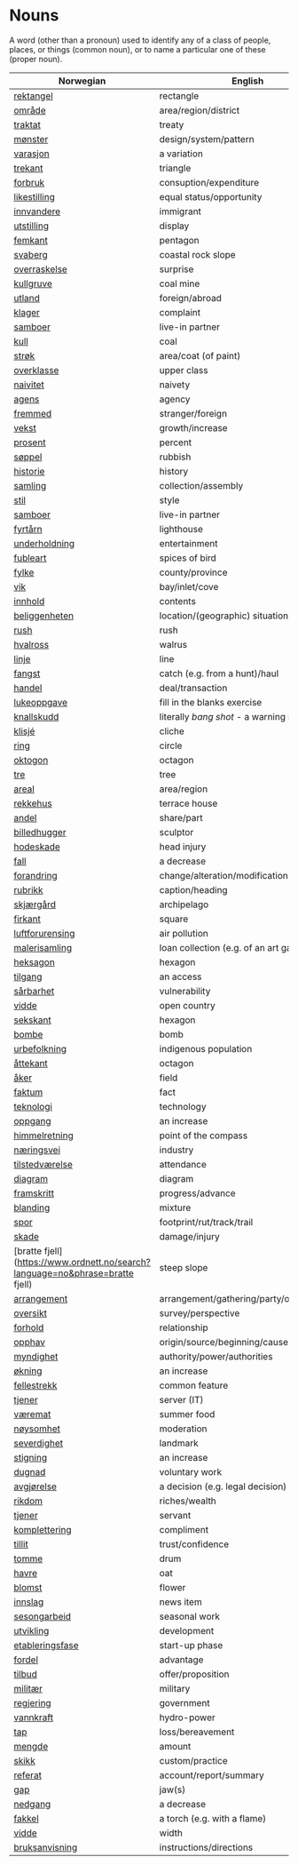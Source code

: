 # Nouns

A word (other than a pronoun) used to identify any of a class of people, places, or things (common noun), or to name a particular one of these (proper noun).

| Norwegian | English | Gender |
| --- | --- | --- |
| [rektangel](https://www.ordnett.no/search?language=no&phrase=rektangel) | rectangle | i |
| [område](https://www.ordnett.no/search?language=no&phrase=område) | area/region/district | i |
| [traktat](https://www.ordnett.no/search?language=no&phrase=traktat) | treaty | m |
| [mønster](https://www.ordnett.no/search?language=no&phrase=mønster) | design/system/pattern | i |
| [varasjon](https://www.ordnett.no/search?language=no&phrase=varasjon) | a variation | m |
| [trekant](https://www.ordnett.no/search?language=no&phrase=trekant) | triangle | m |
| [forbruk](https://www.ordnett.no/search?language=no&phrase=forbruk) | consuption/expenditure | i |
| [likestilling](https://www.ordnett.no/search?language=no&phrase=likestilling) | equal status/opportunity | m |
| [innvandere](https://www.ordnett.no/search?language=no&phrase=innvandere) | immigrant | m |
| [utstilling](https://www.ordnett.no/search?language=no&phrase=utstilling) | display | m |
| [femkant](https://www.ordnett.no/search?language=no&phrase=femkant) | pentagon | m |
| [svaberg](https://www.ordnett.no/search?language=no&phrase=svaberg) | coastal rock slope | i |
| [overraskelse](https://www.ordnett.no/search?language=no&phrase=overraskelse) | surprise | m |
| [kullgruve](https://www.ordnett.no/search?language=no&phrase=kullgruve) | coal mine | m |
| [utland](https://www.ordnett.no/search?language=no&phrase=utland) | foreign/abroad | m |
| [klager](https://www.ordnett.no/search?language=no&phrase=klager) | complaint | m |
| [samboer](https://www.ordnett.no/search?language=no&phrase=samboer) | live-in partner | m |
| [kull](https://www.ordnett.no/search?language=no&phrase=kull) | coal | i |
| [strøk](https://www.ordnett.no/search?language=no&phrase=strøk) | area/coat (of paint) | i |
| [overklasse](https://www.ordnett.no/search?language=no&phrase=overklasse) | upper class | m |
| [naivitet](https://www.ordnett.no/search?language=no&phrase=naivitet) | naivety | m |
| [agens](https://www.ordnett.no/search?language=no&phrase=agens) | agency | m |
| [fremmed](https://www.ordnett.no/search?language=no&phrase=fremmed) | stranger/foreign | m |
| [vekst](https://www.ordnett.no/search?language=no&phrase=vekst) | growth/increase | m |
| [prosent](https://www.ordnett.no/search?language=no&phrase=prosent) | percent | m |
| [søppel](https://www.ordnett.no/search?language=no&phrase=søppel) | rubbish | i |
| [historie](https://www.ordnett.no/search?language=no&phrase=historie) | history | m/f |
| [samling](https://www.ordnett.no/search?language=no&phrase=samling) | collection/assembly | m |
| [stil](https://www.ordnett.no/search?language=no&phrase=stil) | style | m |
| [samboer](https://www.ordnett.no/search?language=no&phrase=samboer) | live-in partner | m |
| [fyrtårn](https://www.ordnett.no/search?language=no&phrase=fyrtårn) | lighthouse | i |
| [underholdning](https://www.ordnett.no/search?language=no&phrase=underholdning) | entertainment | m |
| [fubleart](https://www.ordnett.no/search?language=no&phrase=fubleart) | spices of bird | m/f |
| [fylke](https://www.ordnett.no/search?language=no&phrase=fylke) | county/province | i |
| [vik](https://www.ordnett.no/search?language=no&phrase=vik) | bay/inlet/cove | m |
| [innhold](https://www.ordnett.no/search?language=no&phrase=innhold) | contents | i |
| [beliggenheten](https://www.ordnett.no/search?language=no&phrase=beliggenheten) | location/(geographic) situation | m/f |
| [rush](https://www.ordnett.no/search?language=no&phrase=rush) | rush | i |
| [hvalross](https://www.ordnett.no/search?language=no&phrase=hvalross) | walrus | m |
| [linje](https://www.ordnett.no/search?language=no&phrase=linje) | line | m |
| [fangst](https://www.ordnett.no/search?language=no&phrase=fangst) | catch (e.g. from a hunt)/haul | m |
| [handel](https://www.ordnett.no/search?language=no&phrase=handel) | deal/transaction | m |
| [lukeoppgave](https://www.ordnett.no/search?language=no&phrase=lukeoppgave) | fill in the blanks exercise | m |
| [knallskudd](https://www.ordnett.no/search?language=no&phrase=knallskudd) | literally _bang shot_ - a warning shot gun | i |
| [klisjé](https://www.ordnett.no/search?language=no&phrase=klisjé) | cliche | m |
| [ring](https://www.ordnett.no/search?language=no&phrase=ring) | circle | m |
| [oktogon](https://www.ordnett.no/search?language=no&phrase=oktogon) | octagon | m |
| [tre](https://www.ordnett.no/search?language=no&phrase=tre) | tree | i |
| [areal](https://www.ordnett.no/search?language=no&phrase=areal) | area/region | i |
| [rekkehus](https://www.ordnett.no/search?language=no&phrase=rekkehus) | terrace house | i |
| [andel](https://www.ordnett.no/search?language=no&phrase=andel) | share/part | m |
| [billedhugger](https://www.ordnett.no/search?language=no&phrase=billedhugger) | sculptor | m |
| [hodeskade](https://www.ordnett.no/search?language=no&phrase=hodeskade) | head injury | m |
| [fall](https://www.ordnett.no/search?language=no&phrase=fall) | a decrease | i |
| [forandring](https://www.ordnett.no/search?language=no&phrase=forandring) | change/alteration/modification | m |
| [rubrikk](https://www.ordnett.no/search?language=no&phrase=rubrikk) | caption/heading | m |
| [skjærgård](https://www.ordnett.no/search?language=no&phrase=skjærgård) | archipelago | m |
| [firkant](https://www.ordnett.no/search?language=no&phrase=firkant) | square | m |
| [luftforurensing](https://www.ordnett.no/search?language=no&phrase=luftforurensing) | air pollution | m |
| [malerisamling](https://www.ordnett.no/search?language=no&phrase=malerisamling) | loan collection (e.g. of an art gallery) | m |
| [heksagon](https://www.ordnett.no/search?language=no&phrase=heksagon) | hexagon | m |
| [tilgang](https://www.ordnett.no/search?language=no&phrase=tilgang) | an access | i |
| [sårbarhet](https://www.ordnett.no/search?language=no&phrase=sårbarhet) | vulnerability | m |
| [vidde](https://www.ordnett.no/search?language=no&phrase=vidde) | open country | m |
| [sekskant](https://www.ordnett.no/search?language=no&phrase=sekskant) | hexagon | m |
| [bombe](https://www.ordnett.no/search?language=no&phrase=bombe) | bomb | m |
| [urbefolkning](https://www.ordnett.no/search?language=no&phrase=urbefolkning) | indigenous population | m |
| [åttekant](https://www.ordnett.no/search?language=no&phrase=åttekant) | octagon | m |
| [åker](https://www.ordnett.no/search?language=no&phrase=åker) | field | m |
| [faktum](https://www.ordnett.no/search?language=no&phrase=faktum) | fact | i |
| [teknologi](https://www.ordnett.no/search?language=no&phrase=teknologi) | technology | m |
| [oppgang](https://www.ordnett.no/search?language=no&phrase=oppgang) | an increase | m |
| [himmelretning](https://www.ordnett.no/search?language=no&phrase=himmelretning) | point of the compass | m |
| [næringsvei](https://www.ordnett.no/search?language=no&phrase=næringsvei) | industry | m |
| [tilstedværelse](https://www.ordnett.no/search?language=no&phrase=tilstedværelse) | attendance | i |
| [diagram](https://www.ordnett.no/search?language=no&phrase=diagram) | diagram | i |
| [framskritt](https://www.ordnett.no/search?language=no&phrase=framskritt) | progress/advance | i |
| [blanding](https://www.ordnett.no/search?language=no&phrase=blanding) | mixture | m |
| [spor](https://www.ordnett.no/search?language=no&phrase=spor) | footprint/rut/track/trail | i |
| [skade](https://www.ordnett.no/search?language=no&phrase=skade) | damage/injury | m |
| [bratte fjell](https://www.ordnett.no/search?language=no&phrase=bratte fjell) | steep slope | m |
| [arrangement](https://www.ordnett.no/search?language=no&phrase=arrangement) | arrangement/gathering/party/organisation | i |
| [oversikt](https://www.ordnett.no/search?language=no&phrase=oversikt) | survey/perspective | m |
| [forhold](https://www.ordnett.no/search?language=no&phrase=forhold) | relationship | i |
| [opphav](https://www.ordnett.no/search?language=no&phrase=opphav) | origin/source/beginning/cause | i |
| [myndighet](https://www.ordnett.no/search?language=no&phrase=myndighet) | authority/power/authorities | m |
| [økning](https://www.ordnett.no/search?language=no&phrase=økning) | an increase | m |
| [fellestrekk](https://www.ordnett.no/search?language=no&phrase=fellestrekk) | common feature | i |
| [tjener](https://www.ordnett.no/search?language=no&phrase=tjener) | server (IT) | m |
| [væremat](https://www.ordnett.no/search?language=no&phrase=væremat) | summer food | m |
| [nøysomhet](https://www.ordnett.no/search?language=no&phrase=nøysomhet) | moderation | m |
| [severdighet](https://www.ordnett.no/search?language=no&phrase=severdighet) | landmark | m |
| [stigning](https://www.ordnett.no/search?language=no&phrase=stigning) | an increase | m |
| [dugnad](https://www.ordnett.no/search?language=no&phrase=dugnad) | voluntary work | m |
| [avgjørelse](https://www.ordnett.no/search?language=no&phrase=avgjørelse) | a decision (e.g. legal decision) | m |
| [rikdom](https://www.ordnett.no/search?language=no&phrase=rikdom) | riches/wealth | m |
| [tjener](https://www.ordnett.no/search?language=no&phrase=tjener) | servant | m |
| [komplettering](https://www.ordnett.no/search?language=no&phrase=komplettering) | compliment | m |
| [tillit](https://www.ordnett.no/search?language=no&phrase=tillit) | trust/confidence | m |
| [tomme](https://www.ordnett.no/search?language=no&phrase=tomme) | drum | m |
| [havre](https://www.ordnett.no/search?language=no&phrase=havre) | oat | m |
| [blomst](https://www.ordnett.no/search?language=no&phrase=blomst) | flower | m |
| [innslag](https://www.ordnett.no/search?language=no&phrase=innslag) | news item | i |
| [sesongarbeid](https://www.ordnett.no/search?language=no&phrase=sesongarbeid) | seasonal work | i |
| [utvikling](https://www.ordnett.no/search?language=no&phrase=utvikling) | development | m |
| [etableringsfase](https://www.ordnett.no/search?language=no&phrase=etableringsfase) | start-up phase | m |
| [fordel](https://www.ordnett.no/search?language=no&phrase=fordel) | advantage | m |
| [tilbud](https://www.ordnett.no/search?language=no&phrase=tilbud) | offer/proposition | i |
| [militær](https://www.ordnett.no/search?language=no&phrase=militær) | military | m |
| [regjering](https://www.ordnett.no/search?language=no&phrase=regjering) | government | m |
| [vannkraft](https://www.ordnett.no/search?language=no&phrase=vannkraft) | hydro-power | m |
| [tap](https://www.ordnett.no/search?language=no&phrase=tap) | loss/bereavement | i |
| [mengde](https://www.ordnett.no/search?language=no&phrase=mengde) | amount | m |
| [skikk](https://www.ordnett.no/search?language=no&phrase=skikk) | custom/practice | m |
| [referat](https://www.ordnett.no/search?language=no&phrase=referat) | account/report/summary | i |
| [gap](https://www.ordnett.no/search?language=no&phrase=gap) | jaw(s) | m |
| [nedgang](https://www.ordnett.no/search?language=no&phrase=nedgang) | a decrease | m |
| [fakkel](https://www.ordnett.no/search?language=no&phrase=fakkel) | a torch (e.g. with a flame) | m |
| [vidde](https://www.ordnett.no/search?language=no&phrase=vidde) | width | m/f |
| [bruksanvisning](https://www.ordnett.no/search?language=no&phrase=bruksanvisning) | instructions/directions | m |

